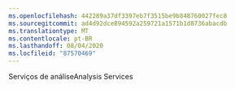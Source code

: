 ```yaml
---
ms.openlocfilehash: 442289a37df3397eb7f3515be9b848760027fec8
ms.sourcegitcommit: ad4d92dce894592a259721a1571b1d8736abacdb
ms.translationtype: MT
ms.contentlocale: pt-BR
ms.lasthandoff: 08/04/2020
ms.locfileid: "87570469"
---
```

 <span data-ttu-id="51d0d-101">Serviços de análise</span><span class="sxs-lookup"><span data-stu-id="51d0d-101">Analysis Services</span></span> 